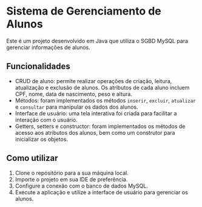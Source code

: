 # Sistema de Gerenciamento de Alunos

Este é um projeto desenvolvido em Java que utiliza o SGBD MySQL para gerenciar informações de alunos.

## Funcionalidades

- CRUD de aluno: permite realizar operações de criação, leitura, atualização e exclusão de alunos. Os atributos de cada aluno incluem CPF, nome, data de nascimento, peso e altura.
- Métodos: foram implementados os métodos `inserir`, `excluir`, `atualizar` e `consultar` para manipular os dados dos alunos.
- Interface de usuário: uma tela interativa foi criada para facilitar a interação com o usuário.
- Getters, setters e constructor: foram implementados os métodos de acesso aos atributos dos alunos, bem como um construtor para inicializar os objetos.

## Como utilizar

1. Clone o repositório para a sua máquina local.
2. Importe o projeto em sua IDE de preferência.
3. Configure a conexão com o banco de dados MySQL.
4. Execute a aplicação e utilize a interface de usuário para gerenciar os alunos.